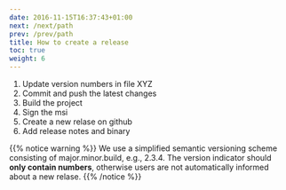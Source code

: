 ```yaml
---
date: 2016-11-15T16:37:43+01:00
next: /next/path
prev: /prev/path
title: How to create a release
toc: true
weight: 6
---
```


1. Update version numbers in file XYZ
2. Commit and push the latest changes
3. Build the project
4. Sign the msi
3. Create a new relase on github
5. Add release notes and binary

{{% notice warning %}}
We use a simplified semantic versioning scheme consisting of major.minor.build, e.g., 2.3.4. The version indicator should **only contain numbers**, otherwise users are not automatically informed about a new relase.
{{% /notice %}}